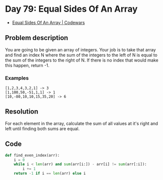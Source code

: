 # Day 79: Equal Sides Of An Array 

- [Equal Sides Of An Array | Codewars](https://www.codewars.com/kata/5679aa472b8f57fb8c000047)

## Problem description

You are going to be given an array of integers. Your job is to take that array and find an index N where the sum of the integers to the left of N is equal to the sum of the integers to the right of N. If there is no index that would make this happen, return -1.

### Examples

```text
[1,2,3,4,3,2,1] -> 3
[1,100,50,-51,1,1] -> 1
[10,-80,10,10,15,35,20] -> 6
```

## Resolution

For each element in the array, calculate the sum of all values at it's right and left until finding both sums are equal.

## Code

```python
def find_even_index(arr):
    i = 0
    while i < len(arr) and sum(arr[i:]) - arr[i] != sum(arr[:i]):
        i += 1
    return -1 if i == len(arr) else i
```
